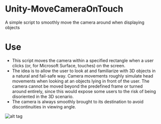 # Unity-MoveCameraOnTouch
A simple script to smoothly move the camera around when displaying objects

# Use
* This script moves the camera within a specified rectangle when a user clicks (or, for Microsoft Surface, touches) on the screen.
* The idea is to allow the user to look at and familiarize with 3D objects in a natural and fail-safe way. Camera movements 
roughly simulate head movements when looking at an objects lying in front of the user. The camera cannot be moved beyond the 
predefined frame or turned around entirely, since this would expose some users to the risk of being disoriented in the 3D scenario.
* The camera is always smoothly brought to its destination to avoid discontinuities in viewing angle. 

![alt tag](https://github.com/mariusrubo/Unity-MoveCameraOnTouch/blob/master/CameraMove.gif)
